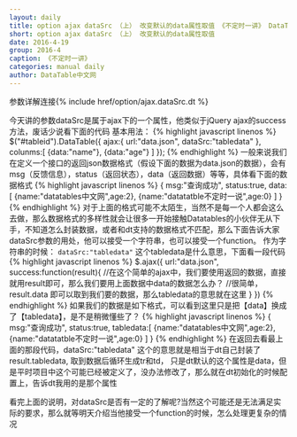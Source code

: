 ```yaml
---
layout: daily
title: option ajax dataSrc （上） 改变默认的data属性取值 《不定时一讲》 DataTable中文网
short: option ajax dataSrc （上） 改变默认的data属性取值
date: 2016-4-19
group: 2016-4
caption: 《不定时一讲》
categories: manual daily
author: DataTable中文网
---
```


参数详解连接{% include href/option/ajax.dataSrc.dt %}

今天讲的参数dataSrc是属于ajax下的一个属性，他类似于jQuery ajax的success方法，废话少说看下面的代码
基本用法：
{% highlight javascript linenos %}
$("#tableid").DataTable({
    ajax:{
        url:"data.json",
        dataSrc:"tabledata"
    },
    colunms:[
        {data:"name"},
        {data:"age"}
    ]
});
{% endhighlight %}
一般来说我们在定义一个接口的返回json数据格式（假设下面的数据为data.json的数据），会有msg（反馈信息），status（返回状态），data（返回数据）等等，具体看下面的数据格式
{% highlight javascript linenos %}
{
    msg:"查询成功",
    status:true,
    data:[
        {name:"datatables中文网",age:2},
        {name:"datatatble不定时一说",age:0}
    ]
}
{% endhighlight %}
对于上面的格式可能不太陌生，当然不是每一个人都会这么去做，那么数据格式的多样性就会让很多一开始接触Datatables的小伙伴无从下手，不知道怎么封装数据，或者和dt支持的数据格式不匹配，那么下面告诉大家dataSrc参数的用处，他可以接受一个字符串，也可以接受一个function。
作为字符串的时候： <code>dataSrc:"tabledata"</code> 这个tabledata是什么意思，下面看一段代码
{% highlight javascript linenos %}
$.ajax({
    url:"data.json",
    success:function(result){
        //在这个简单的ajax中，我们要使用返回的数据，直接就用result即可，那么我们要用上面数据中data的数据怎么办？
        //很简单，result.data 即可以取到我们要的数据，那么tabledata的意思就在这里
    }
})
{% endhighlight %}
如果我们的数据是如下格式，可以看到这里只是把【data】换成了【tabledata】，是不是稍微懂些了？
{% highlight javascript linenos %}
{
    msg:"查询成功",
    status:true,
    tabledata:[
        {name:"datatables中文网",age:2},
        {name:"datatatble不定时一说",age:0}
    ]
}
{% endhighlight %}
在返回去看最上面的那段代码，dataSrc:"tabledata" 这个的意思就是相当于dt自己封装了result.tabledata,    取到数据后循环生成tr和td，
只是dt默认的这个属性是data，但是平时项目中这个可能已经被定义了，没办法修改了，那么就在dt初始化的时候配置上，告诉dt我用的是那个属性

看完上面的说明，对dataSrc是否有一定的了解呢?当然这个可能还是无法满足实际的要求，那么就等明天介绍当他接受一个function的时候，怎么处理更复杂的情况
